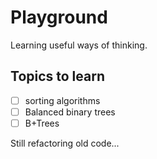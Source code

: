 # Playground

Learning useful ways of thinking.

## Topics to learn

- [ ] sorting algorithms
- [ ] Balanced binary trees
- [ ] B+Trees

Still refactoring old code...

